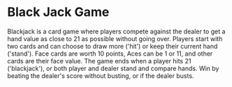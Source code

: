 # Black Jack Game

Blackjack is a card game where players compete against the dealer to get a hand value as close to 21 as possible without going over. Players start with two cards and can choose to draw more ('hit') or keep their current hand ('stand'). Face cards are worth 10 points, Aces can be 1 or 11, and other cards are their face value. The game ends when a player hits 21 ('blackjack'), or both player and dealer stand and compare hands. Win by beating the dealer's score without busting, or if the dealer busts.